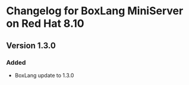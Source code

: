 # Changelog for BoxLang MiniServer on Red Hat 8.10
## Version 1.3.0
### Added
* BoxLang update to 1.3.0